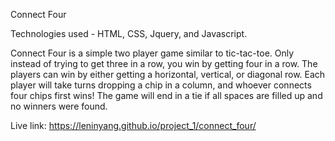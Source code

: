 Connect Four

Technologies used - HTML, CSS, Jquery, and Javascript.

Connect Four is a simple two player game similar to tic-tac-toe. Only instead of trying to get three in a row, you win by getting four in a row. The players can win by either getting a horizontal, vertical, or diagonal row.
Each player will take turns dropping a chip in a column, and whoever connects four chips first wins!
The game will end in a tie if all spaces are filled up and no winners were found.

Live link:
https://leninyang.github.io/project_1/connect_four/